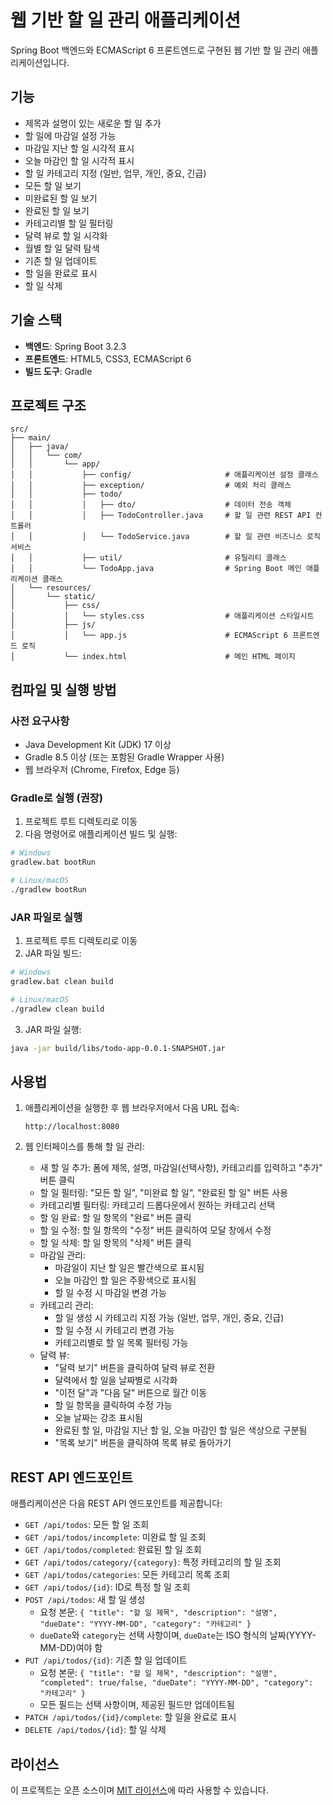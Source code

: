 # 웹 기반 할 일 관리 애플리케이션

Spring Boot 백엔드와 ECMAScript 6 프론트엔드로 구현된 웹 기반 할 일 관리 애플리케이션입니다.

## 기능

- 제목과 설명이 있는 새로운 할 일 추가
- 할 일에 마감일 설정 가능
- 마감일 지난 할 일 시각적 표시
- 오늘 마감인 할 일 시각적 표시
- 할 일 카테고리 지정 (일반, 업무, 개인, 중요, 긴급)
- 모든 할 일 보기
- 미완료된 할 일 보기
- 완료된 할 일 보기
- 카테고리별 할 일 필터링
- 달력 뷰로 할 일 시각화
- 월별 할 일 달력 탐색
- 기존 할 일 업데이트
- 할 일을 완료로 표시
- 할 일 삭제

## 기술 스택

- **백엔드**: Spring Boot 3.2.3
- **프론트엔드**: HTML5, CSS3, ECMAScript 6
- **빌드 도구**: Gradle

## 프로젝트 구조

```
src/
├── main/
│   ├── java/
│   │   └── com/
│   │       └── app/
│   │           ├── config/                     # 애플리케이션 설정 클래스
│   │           ├── exception/                  # 예외 처리 클래스
│   │           ├── todo/
│   │           │   ├── dto/                    # 데이터 전송 객체
│   │           │   ├── TodoController.java     # 할 일 관련 REST API 컨트롤러
│   │           │   └── TodoService.java        # 할 일 관련 비즈니스 로직 서비스
│   │           ├── util/                       # 유틸리티 클래스
│   │           └── TodoApp.java                # Spring Boot 메인 애플리케이션 클래스
│   └── resources/
│       └── static/
│           ├── css/
│           │   └── styles.css                  # 애플리케이션 스타일시트
│           ├── js/
│           │   └── app.js                      # ECMAScript 6 프론트엔드 로직
│           └── index.html                      # 메인 HTML 페이지
```

## 컴파일 및 실행 방법

### 사전 요구사항

- Java Development Kit (JDK) 17 이상
- Gradle 8.5 이상 (또는 포함된 Gradle Wrapper 사용)
- 웹 브라우저 (Chrome, Firefox, Edge 등)

### Gradle로 실행 (권장)

1. 프로젝트 루트 디렉토리로 이동
2. 다음 명령어로 애플리케이션 빌드 및 실행:

```bash
# Windows
gradlew.bat bootRun

# Linux/macOS
./gradlew bootRun
```

### JAR 파일로 실행

1. 프로젝트 루트 디렉토리로 이동
2. JAR 파일 빌드:

```bash
# Windows
gradlew.bat clean build

# Linux/macOS
./gradlew clean build
```

3. JAR 파일 실행:

```bash
java -jar build/libs/todo-app-0.0.1-SNAPSHOT.jar
```

## 사용법

1. 애플리케이션을 실행한 후 웹 브라우저에서 다음 URL 접속:
   ```
   http://localhost:8080
   ```

2. 웹 인터페이스를 통해 할 일 관리:
   - 새 할 일 추가: 폼에 제목, 설명, 마감일(선택사항), 카테고리를 입력하고 "추가" 버튼 클릭
   - 할 일 필터링: "모든 할 일", "미완료 할 일", "완료된 할 일" 버튼 사용
   - 카테고리별 필터링: 카테고리 드롭다운에서 원하는 카테고리 선택
   - 할 일 완료: 할 일 항목의 "완료" 버튼 클릭
   - 할 일 수정: 할 일 항목의 "수정" 버튼 클릭하여 모달 창에서 수정
   - 할 일 삭제: 할 일 항목의 "삭제" 버튼 클릭
   - 마감일 관리: 
     - 마감일이 지난 할 일은 빨간색으로 표시됨
     - 오늘 마감인 할 일은 주황색으로 표시됨
     - 할 일 수정 시 마감일 변경 가능
   - 카테고리 관리:
     - 할 일 생성 시 카테고리 지정 가능 (일반, 업무, 개인, 중요, 긴급)
     - 할 일 수정 시 카테고리 변경 가능
     - 카테고리별로 할 일 목록 필터링 가능
   - 달력 뷰:
     - "달력 보기" 버튼을 클릭하여 달력 뷰로 전환
     - 달력에서 할 일을 날짜별로 시각화
     - "이전 달"과 "다음 달" 버튼으로 월간 이동
     - 할 일 항목을 클릭하여 수정 가능
     - 오늘 날짜는 강조 표시됨
     - 완료된 할 일, 마감일 지난 할 일, 오늘 마감인 할 일은 색상으로 구분됨
     - "목록 보기" 버튼을 클릭하여 목록 뷰로 돌아가기

## REST API 엔드포인트

애플리케이션은 다음 REST API 엔드포인트를 제공합니다:

- `GET /api/todos`: 모든 할 일 조회
- `GET /api/todos/incomplete`: 미완료 할 일 조회
- `GET /api/todos/completed`: 완료된 할 일 조회
- `GET /api/todos/category/{category}`: 특정 카테고리의 할 일 조회
- `GET /api/todos/categories`: 모든 카테고리 목록 조회
- `GET /api/todos/{id}`: ID로 특정 할 일 조회
- `POST /api/todos`: 새 할 일 생성
  - 요청 본문: `{ "title": "할 일 제목", "description": "설명", "dueDate": "YYYY-MM-DD", "category": "카테고리" }`
  - `dueDate`와 `category`는 선택 사항이며, `dueDate`는 ISO 형식의 날짜(YYYY-MM-DD)여야 함
- `PUT /api/todos/{id}`: 기존 할 일 업데이트
  - 요청 본문: `{ "title": "할 일 제목", "description": "설명", "completed": true/false, "dueDate": "YYYY-MM-DD", "category": "카테고리" }`
  - 모든 필드는 선택 사항이며, 제공된 필드만 업데이트됨
- `PATCH /api/todos/{id}/complete`: 할 일을 완료로 표시
- `DELETE /api/todos/{id}`: 할 일 삭제

## 라이선스

이 프로젝트는 오픈 소스이며 [MIT 라이선스](LICENSE)에 따라 사용할 수 있습니다.
